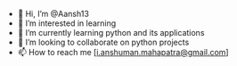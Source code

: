 - 👋 Hi, I’m @Aansh13
- 👀 I’m interested in learning
- 🌱 I’m currently learning python and its applications
- 💞️ I’m looking to collaborate on python projects
- 📫 How to reach me [i.anshuman.mahapatra@gmail.com]

<!---
Aansh13/Aansh13 is a ✨ special ✨ repository because its `README.md` (this file) appears on your GitHub profile.
You can click the Preview link to take a look at your changes.
--->
